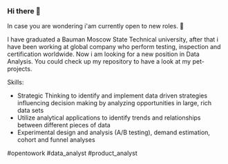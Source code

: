 ### Hi there 👋

In case you are wondering i'am currently open to new roles. 🙋

I have graduated a Bauman Moscow State Technical university, after that i have been working at global company who perform testing, inspection and certification worldwide.
Now i am looking for a new position in Data Analysis.
You could check up my repository to have a look at my pet-projects.

Skills:

- Strategic Thinking to identify and implement data driven strategies influencing decision making by analyzing opportunities in large, rich data sets
- Utilize analytical applications to identify trends and relationships between different pieces of data
- Experimental design and analysis (A/B testing), demand estimation, cohort and funnel analyses

#opentowork #data_analyst #product_analyst
